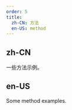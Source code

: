 ```yaml
---
order: 5
title:
  zh-CN: 方法
  en-US: method
---
```


## zh-CN

一些方法示例。

## en-US

Some method examples.

